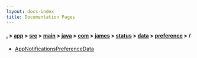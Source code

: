 ```yaml
---
layout: docs-index
title: Documentation Pages
---
```

#### [.](./../../../../../../../../../index) > [app](./../../../../../../../../index) > [src](./../../../../../../../index) > [main](./../../../../../../index) > [java](./../../../../../index) > [com](./../../../../index) > [james](./../../../index) > [status](./../../index) > [data](./../index) > [preference](./index) > **/**

- [AppNotificationsPreferenceData](AppNotificationsPreferenceData)

